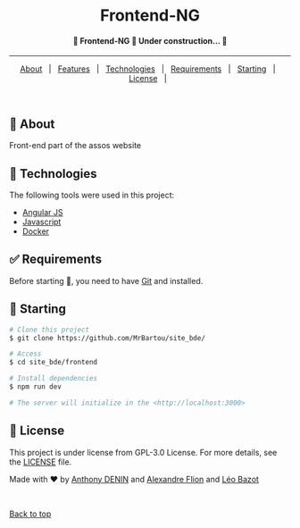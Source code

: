 <h1 align="center">Frontend-NG</h1>
<h4 align="center"> 🚧  Frontend-NG 🚀 Under construction...  🚧 </h4>
<hr>

<p align="center">
  <a href="#dart-about">About</a> &#xa0; | &#xa0;
  <a href="#sparkles-features">Features</a> &#xa0; | &#xa0;
  <a href="#rocket-technologies">Technologies</a> &#xa0; | &#xa0;
  <a href="#white_check_mark-requirements">Requirements</a> &#xa0; | &#xa0;
  <a href="#checkered_flag-starting">Starting</a> &#xa0; | &#xa0;
  <a href="#memo-license">License</a> &#xa0; | &#xa0;
</p>

<br>

## :dart: About ##

Front-end part of the assos website

## :rocket: Technologies ##

The following tools were used in this project:

- [Angular JS](https://angular.io)
- [Javascript](https://developer.mozilla.org/fr/docs/Web/JavaScript)
- [Docker](https://www.docker.com)

## :white_check_mark: Requirements ##

Before starting :checkered_flag:, you need to have [Git](https://git-scm.com) and installed.

## :checkered_flag: Starting ##

```bash
# Clone this project
$ git clone https://github.com/MrBartou/site_bde/

# Access
$ cd site_bde/frontend

# Install dependencies
$ npm run dev

# The server will initialize in the <http://localhost:3000>
```

## :memo: License ##

This project is under license from GPL-3.0 License. For more details, see the [LICENSE](LICENSE.md) file.


Made with :heart: by <a href="https://github.com/MrBartou" target="_blank">Anthony DENIN</a> 
and <a href="https://github.com/huntears" target="_blank">Alexandre Flion</a> and 
<a href="https://github.com/Leo-Bazot" target="_blank">Léo Bazot</a>

&#xa0;

<a href="#top">Back to top</a>
